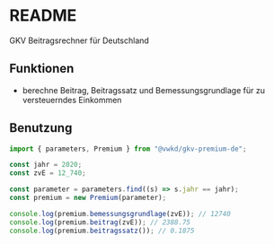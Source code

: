 # README

GKV Beitragsrechner für Deutschland



## Funktionen

- berechne Beitrag, Beitragssatz und Bemessungsgrundlage für zu versteuerndes Einkommen



## Benutzung

```ts
import { parameters, Premium } from "@vwkd/gkv-premium-de";

const jahr = 2020;
const zvE = 12_740;

const parameter = parameters.find((s) => s.jahr == jahr);
const premium = new Premium(parameter);

console.log(premium.bemessungsgrundlage(zvE)); // 12740
console.log(premium.beitrag(zvE)); // 2388.75
console.log(premium.beitragssatz()); // 0.1875
```
